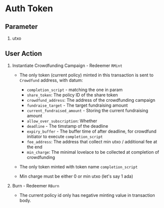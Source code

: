 # Auth Token

## Parameter

1. utxo

## User Action

1. Instantiate Crowdfunding Campaign - Redeemer `RMint`

   - The only token (current policy) minted in this transaction is sent to `Crowdfund` address, with datum:

     - `completion_script` - matching the one in param
     - `share_token`: The policy ID of the share token
     - `crowdfund_address`: The address of the crowdfunding campaign
     - `fundraise_target` - The target fundraising amount
     - `current_fundraised_amount` - Storing the current fundraising amount
     - `allow_over_subscription`: Whether
     - `deadline` - The timstamp of the deadline
     - `expiry_buffer` - The buffer time of after deadline, for crowdfund initiator to execute `completion_script`
     - `fee_address`: The address that collect min utxo / additional fee at the end
     - `min_charge`: The minimal lovelace to be collected at completion of crowdfunding

   - The only token minted with token name `completion_script`
   - Min charge must be either 0 or min utxo (let's say 1 ada)

2. Burn - Redeemer `RBurn`

   - The current policy id only has negative minting value in transaction body.
